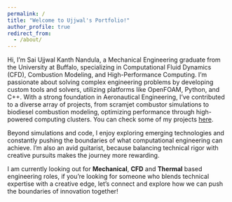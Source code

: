 ```yaml
---
permalink: /
title: "Welcome to Ujjwal's Portfolio!"
author_profile: true
redirect_from: 
  - /about/
---
```



Hi, I’m Sai Ujjwal Kanth Nandula, a Mechanical Engineering graduate from the University at Buffalo, specializing in Computational Fluid Dynamics (CFD), Combustion Modeling, and High-Performance 
Computing. I’m passionate about solving complex engineering problems by developing custom tools and solvers, utilizing platforms like OpenFOAM, Python, and C++. With a strong foundation in 
Aeronautical Engineering, I’ve contributed to a diverse array of projects, from scramjet combustor simulations to biodiesel combustion modeling, optimizing performance through high-powered 
computing clusters. You can check some of my projects [here](https://ujjwalkanthn.github.io/portfolio/).

Beyond simulations and code, I enjoy exploring emerging technologies and constantly pushing the boundaries of what computational engineering can achieve. I’m also an avid guitarist, because 
balancing technical rigor with creative pursuits makes the journey more rewarding.

I am currently looking out for **Mechanical**, **CFD** and **Thermal** based engineering roles, if you’re looking for someone who blends technical expertise with a creative edge, let’s connect and 
explore how we can push the boundaries of innovation together!

